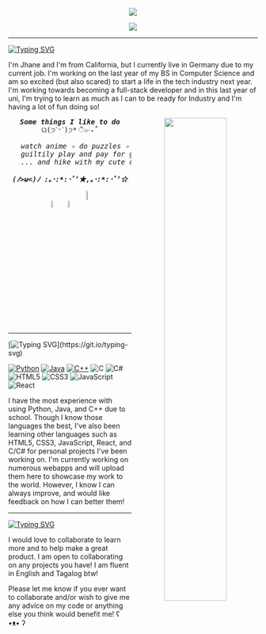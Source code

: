 <!---
hi image section
-->
<div id="header" align="center">

   [<img src="https://media.giphy.com/media/qU7ZMXcN4rN4g8rEc1/giphy.gif"/>](https://www.youtube.com/watch?v=dQw4w9WgXcQ)
   
   ![](https://komarev.com/ghpvc/?username=allenjhane&abbreviated=true&color=F8C8DC&style=for-the-badge&label=VISITORS+💗)
  
</div>

---
<!---
intro section
-->
[![Typing SVG](https://readme-typing-svg.demolab.com?font=Roboto+Mono&weight=900&size=28&pause=1000&color=F8C8DC&random=false&width=435&lines=About+me+(%EF%BE%89%E2%97%95%E3%83%AE%E2%97%95)%EF%BE%89*%3A%EF%BD%A5%EF%BE%9F%E2%9C%A7)](https://git.io/typing-svg)

I'm Jhane and I'm from California, but I currently live in Germany due to my current job. I'm working on the last year of my BS in Computer Science and am so excited (but also scared) to start a life in the tech industry next year. I'm working towards becoming a full-stack developer and in this last year of uni, I'm trying to learn as much as I can to be ready for Industry and I'm having a lot of fun doing so!

<div align="center">
   <img src="https://usagif.com/wp-content/uploads/2022/hqgif/anya-forger-spy-family-acegif-89.gif" width="50%" align="right"/>
<pre>
<b><i>Some things I like to do</i></b>
ଘ(੭ˊᵕˋ)੭* ੈ✩‧₊˚
<i>
   watch anime ✧ do puzzles ✧ play board games
   guiltily play and pay for gacha games
   ... and hike with my cute doggos!
</i>
<b><i>(ﾉ>ω<)ﾉ :｡･:*:･ﾟ’★,｡･:*:･ﾟ’☆</i></b>
</pre>
   <img src="https://media.giphy.com/media/ATjW26r5S6EEnbeHyC/giphy.gif" width="6%" align="center"/>
   <img src="https://media.giphy.com/media/4vZu4IUDrNwVx0G4sM/giphy.gif" width="6%" align="center"/>
   <img src="https://media.giphy.com/media/2DsBnF1sYl444gpEmw/giphy.gif" width="7%" align="center"/>  
</div>
 
___
<!---
coding experience section
-->
[![Typing SVG](https://readme-typing-svg.demolab.com?font=Roboto+Mono&weight=900&size=28&pause=1000&color=F8C8DC&random=false&width=435&lines=Coding+Endeavors%E3%83%BE(%E3%83%BB%CF%89%E3%83%BB*))](https://git.io/typing-svg)

[![Python](https://img.shields.io/badge/python-3670A0?style=for-the-badge&logo=python&logoColor=ffdd54)](https://github.com/allenjhane?tab=repositories&q=&type=&language=python&sort=)
[![Java](https://img.shields.io/badge/java-%23ED8B00.svg?style=for-the-badge&logo=openjdk&logoColor=white)](https://github.com/allenjhane?tab=repositories&q=&type=&language=java&sort=) 
[![C++](https://img.shields.io/badge/c++-%2300599C.svg?style=for-the-badge&logo=c%2B%2B&logoColor=white)](https://github.com/allenjhane?tab=repositories&q=&type=&language=c%2B%2B&sort=) 
![C](https://img.shields.io/badge/c-%2300599C.svg?style=for-the-badge&logo=c&logoColor=white) 
![C#](https://img.shields.io/badge/c%23-%23239120.svg?style=for-the-badge&logo=csharp&logoColor=white)
![HTML5](https://img.shields.io/badge/html5-%23E34F26.svg?style=for-the-badge&logo=html5&logoColor=white)
![CSS3](https://img.shields.io/badge/css3-%231572B6.svg?style=for-the-badge&logo=css3&logoColor=white) 
![JavaScript](https://img.shields.io/badge/javascript-%23323330.svg?style=for-the-badge&logo=javascript&logoColor=%23F7DF1E) 
![React](https://img.shields.io/badge/react-%2320232a.svg?style=for-the-badge&logo=react&logoColor=%2361DAFB)

I have the most experience with using Python, Java, and C++ due to school. Though I know those languages the best, I've also been learning other languages such as HTML5, CSS3, JavaScript, React, and C/C# for personal projects I've been working on. I'm currently working on numerous webapps and will upload them here to showcase my work to the world. However, I know I can always improve, and would like feedback on how I can better them!
___
<!---
additional info section
-->
[![Typing SVG](https://readme-typing-svg.demolab.com?font=Roboto+Mono&weight=900&size=28&pause=1000&color=F8C8DC&random=false&width=435&lines=Also+(%C2%B4%EF%BD%A1%E2%80%A2+%E1%B5%95+%E2%80%A2%EF%BD%A1%60)+%E2%99%A1)](https://git.io/typing-svg)

I would love to collaborate to learn more and to help make a great product. I am open to collaborating on any projects you have! I am fluent in English and Tagalog btw!

Please let me know if you ever want to collaborate and/or wish to give me any advice on my code or anything else you think would benefit me! ʕ •ᴥ• ʔ

